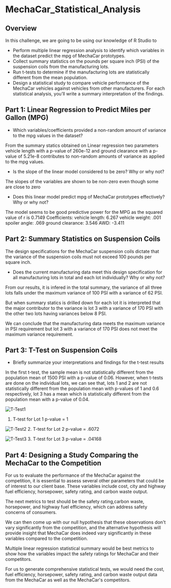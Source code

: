 # MechaCar_Statistical_Analysis

## Overview

In this challenge, we are going to be using our knowledge of R Studio to
- Perform multiple linear regression analysis to identify which variables in the dataset predict the mpg of MechaCar prototypes.
- Collect summary statistics on the pounds per square inch (PSI) of the suspension coils from the manufacturing lots.
- Run t-tests to determine if the manufacturing lots are statistically different from the mean population.
- Design a statistical study to compare vehicle performance of the MechaCar vehicles against vehicles from other manufacturers. For each statistical analysis, you’ll write a summary interpretation of the findings.

## Part 1: Linear Regression to Predict Miles per Gallon (MPG)
- Which variables/coefficients provided a non-random amount of variance to the mpg values in the dataset?

From the summary statics obtained on Linear regression two parameters vehicle length with a p-value of 260e-12 and ground clearance with a p-value of 5.21e-8 contributes to non-random amounts of variance as applied to the mpg values.

- Is the slope of the linear model considered to be zero? Why or why not?

The slopes of the variables are shown to be non-zero even though some are close to zero

- Does this linear model predict mpg of MechaCar prototypes effectively? Why or why not?

The model seems to be good predictive power for the MPG as the squared value of r is 0.7149 Coefficients: vehicle length: 6.267 vehicle weight: .001 spoiler angle: .069 ground clearance: 3.546 AWD: -3.411

## Part 2: Summary Statistics on Suspension Coils

The design specifications for the MechaCar suspension coils dictate that the variance of the suspension coils must not exceed 100 pounds per square inch. 
- Does the current manufacturing data meet this design specification for all manufacturing lots in total and each lot individually? Why or why not?

From our results, it is infered in the total summary, the variance of all three lots falls under the maximum variance of 100 PSI with a variance of 62 PSI.

But when summary statics is drilled down for each lot it is interpreted that the major contributor to the variance is lot 3 with a variance of 170 PSI with the other two lots having variances below 8 PSI.

We can conclude that the manufacturing data meets the maximum variance in PSI requirement but lot 3 with a variance of 170 PSI does not meet the maximum variance requirement.

## Part 3: T-Test on Suspension Coils
- Briefly summarize your interpretations and findings for the t-test results

In the first t-test, the sample mean is not statistically different from the population mean of 1500 PSI with a p-value of 0.06. However, when t-tests are done on the individual lots, we can see that, lots 1 and 2 are not statistically different from the population mean with p-values of 1 and 0.6 respectively, lot 3 has a mean which is statistically different from the population mean with a p-value of 0.04.

![T-Test1](https://user-images.githubusercontent.com/47859209/210495991-b062b0d9-20d4-4ad3-9f2b-c1e18a46265a.png)
1. T-test for Lot 1 p-value = 1

![T-Test2](https://user-images.githubusercontent.com/47859209/210496089-801cb9c7-4a78-4954-94ad-774bb088e73d.png)
2. T-test for Lot 2 p-value = .6072

![T-Test3](https://user-images.githubusercontent.com/47859209/210496316-4decd836-00cd-48ac-b61f-99f413865aed.png)
3. T-test for Lot 3 p-value = .04168

## Part 4: Designing a Study Comparing the MechaCar to the Competition

For us to evaluate the performance of the MechaCar against the competition, it is essential to assess several other parameters that could be of interest to our client base. These variables include cost, city and highway fuel efficiency, horsepower, safety rating, and carbon waste output.

The next metrics to test should be the safety rating,carbon waste, horsepower, and highway fuel efficiency, which can address safety concerns of consumers.

We can then come up with our null hypothesis that these observations don't vary significantly from the competition, and the alternative hypothesis will provide insight that MechaCar does indeed vary significantly in these variables compared to the competition.

Multiple linear regression statistical summary would be best metrics to show how the variables impact the safety ratings for MechaCar and their competitors.

For us to generate comprehensive statistical tests, we would need the cost, fuel efficiency, horsepower, safety rating, and carbon waste output data from the MechaCar as well as the MechaCar's competitors.

